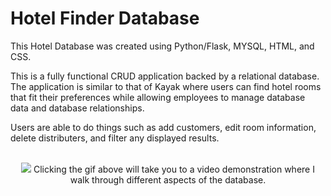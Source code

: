 # Hotel Finder Database

This Hotel Database was created using Python/Flask, MYSQL, HTML, and CSS.

This is a fully functional CRUD application backed by a relational database. The application is similar to that of Kayak where users can find hotel rooms that fit their preferences while allowing employees to manage database data and database relationships. 

Users are able to do things such as add customers, edit room information, delete distributers, and filter any displayed results.

<br>

<div align="center">
  <a href="https://youtu.be/XMVPJKU5mVc"><img src="static/demo_database.gif"></a>
  Clicking the gif above will take you to a video demonstration where I walk through different aspects of the database.
</div>
